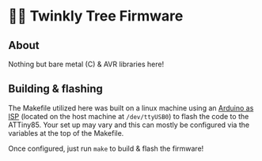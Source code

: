 # 🧑‍💻 Twinkly Tree Firmware

## About

Nothing but bare metal (C) & AVR libraries here!

## Building & flashing

The Makefile utilized here was built on a linux machine using an [Arduino as ISP](https://docs.arduino.cc/built-in-examples/arduino-isp/ArduinoISP/) (located on the host machine at `/dev/ttyUSB0`) to flash the code to the ATTiny85. Your set up may vary and this can mostly be configured via the variables at the top of the Makefile.

Once configured, just run `make` to build & flash the firmware!

